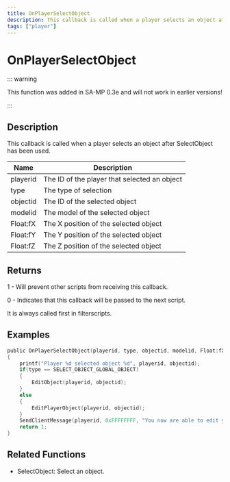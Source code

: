 ```yaml
---
title: OnPlayerSelectObject
description: This callback is called when a player selects an object after SelectObject has been used.
tags: ["player"]
---
```


# OnPlayerSelectObject

<TagLinks />

::: warning

This function was added in SA-MP 0.3e and will not work in earlier versions!

:::

## Description

This callback is called when a player selects an object after SelectObject has been used.

| Name     | Description                                  |
| -------- | -------------------------------------------- |
| playerid | The ID of the player that selected an object |
| type     | The type of selection                        |
| objectid | The ID of the selected object                |
| modelid  | The model of the selected object             |
| Float:fX | The X position of the selected object        |
| Float:fY | The Y position of the selected object        |
| Float:fZ | The Z position of the selected object        |

## Returns

1 - Will prevent other scripts from receiving this callback.

0 - Indicates that this callback will be passed to the next script.

It is always called first in filterscripts.

## Examples

```c
public OnPlayerSelectObject(playerid, type, objectid, modelid, Float:fX, Float:fY, Float:fZ)
{
    printf("Player %d selected object %d", playerid, objectid);
    if(type == SELECT_OBJECT_GLOBAL_OBJECT)
    {
        EditObject(playerid, objectid);
    }
    else
    {
        EditPlayerObject(playerid, objectid);
    }
    SendClientMessage(playerid, 0xFFFFFFFF, "You now are able to edit your object!");
    return 1;
}
```

## Related Functions

- SelectObject: Select an object.
